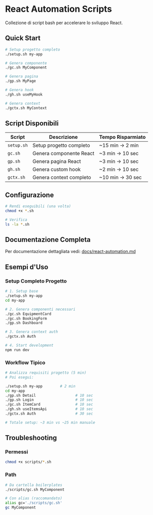 # React Automation Scripts

Collezione di script bash per accelerare lo sviluppo React.

## Quick Start

```bash
# Setup progetto completo
./setup.sh my-app

# Genera componente
./gc.sh MyComponent

# Genera pagina
./gp.sh MyPage

# Genera hook
./gh.sh useMyHook

# Genera context
./gctx.sh MyContext
```

## Script Disponibili

| Script     | Descrizione             | Tempo Risparmiato |
| ---------- | ----------------------- | ----------------- |
| `setup.sh` | Setup progetto completo | ~15 min → 2 min   |
| `gc.sh`    | Genera componente React | ~3 min → 10 sec   |
| `gp.sh`    | Genera pagina React     | ~3 min → 10 sec   |
| `gh.sh`    | Genera custom hook      | ~2 min → 10 sec   |
| `gctx.sh`  | Genera context completo | ~10 min → 30 sec  |

## Configurazione

```bash
# Rendi eseguibili (una volta)
chmod +x *.sh

# Verifica
ls -la *.sh
```

## Documentazione Completa

Per documentazione dettagliata vedi: [docs/react-automation.md](../docs/react-automation.md)

## Esempi d'Uso

### Setup Completo Progetto

```bash
# 1. Setup base
./setup.sh my-app
cd my-app

# 2. Genera componenti necessari
./gc.sh EquipmentCard
./gc.sh BookingForm
./gp.sh Dashboard

# 3. Genera context auth
./gctx.sh Auth

# 4. Start development
npm run dev
```

### Workflow Tipico

```bash
# Analizza requisiti progetto (5 min)
# Poi esegui:

./setup.sh my-app        # 2 min
cd my-app
./gp.sh Detail                  # 10 sec
./gp.sh Login                   # 10 sec
./gc.sh ItemCard                # 10 sec
./gh.sh useItemsApi             # 10 sec
./gctx.sh Auth                  # 30 sec

# Totale setup: ~3 min vs ~25 min manuale
```

## Troubleshooting

### Permessi

```bash
chmod +x scripts/*.sh
```

### Path

```bash
# Da cartella boilerplates
./scripts/gc.sh MyComponent

# Con alias (raccomandato)
alias gc='./scripts/gc.sh'
gc MyComponent
```
